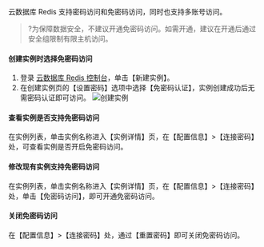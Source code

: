 云数据库 Redis 支持密码访问和免密码访问，同时也支持多账号访问。
>?为保障数据安全，不建议开通免密码访问。如需开通，建议在开通后通过安全组限制有限主机访问。


#### 创建实例时选择免密码访问
 1. 登录 [云数据库 Redis 控制台](https://console.cloud.tencent.com/redis)，单击【新建实例】。
 2. 在创建实例页的【设置密码】选项中选择【免密码认证】，实例创建成功后无需密码认证即可访问。
![创建实例](https://main.qcloudimg.com/raw/e018440d2ca53f8054b467f548d47d21/%E8%B4%AD%E4%B9%B02.jpg)

#### 查看实例是否支持免密码访问
在实例列表，单击实例名称进入【实例详情】页，在【配置信息】>【连接密码】处，可查看实例是否开启免密码访问。

#### 修改现有实例支持免密码访问
在实例列表，单击实例名称进入【实例详情】页，在【配置信息】>【连接密码】处，单击【免密码访问】，即可开通免密码访问。

#### 关闭免密码访问
在【配置信息】>【连接密码】处，通过【重置密码】即可关闭免密码访问。

